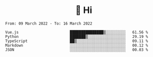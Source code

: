<h1 align="center">👋 Hi</h1>
<!-- <h3 align="center">An enthusiastic frontend developer</h3> -->

<!--START_SECTION:waka-->

```text
From: 09 March 2022 - To: 16 March 2022

Vue.js                       ███████████████▒░░░░░░░░░   61.56 %
Python                       ███████▒░░░░░░░░░░░░░░░░░   29.19 %
TypeScript                   ██▒░░░░░░░░░░░░░░░░░░░░░░   09.11 %
Markdown                     ░░░░░░░░░░░░░░░░░░░░░░░░░   00.12 %
JSON                         ░░░░░░░░░░░░░░░░░░░░░░░░░   00.03 %
```

<!--END_SECTION:waka-->
